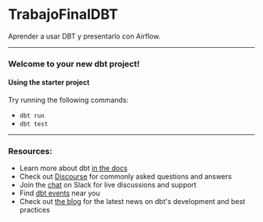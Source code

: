 # TrabajoFinalDBT
Aprender a usar DBT y presentarlo con Airflow.

---

### Welcome to your new dbt project!

#### Using the starter project

Try running the following commands:
- `dbt run`
- `dbt test`

---

### Resources:
- Learn more about dbt [in the docs](https://docs.getdbt.com/docs/introduction)
- Check out [Discourse](https://discourse.getdbt.com/) for commonly asked questions and answers
- Join the [chat](https://community.getdbt.com/) on Slack for live discussions and support
- Find [dbt events](https://events.getdbt.com) near you
- Check out [the blog](https://blog.getdbt.com/) for the latest news on dbt's development and best practices

